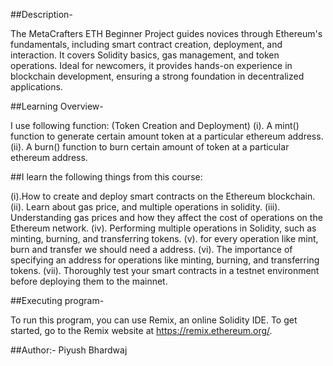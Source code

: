 ##Description-

The MetaCrafters ETH Beginner Project guides novices through Ethereum's fundamentals, including smart contract creation, deployment, and interaction. It covers Solidity basics, gas management, and token operations. Ideal for newcomers, it provides hands-on experience in blockchain development, ensuring a strong foundation in decentralized applications.

##Learning Overview-

I use following function:
(Token Creation and Deployment)
(i). A mint() function to generate certain amount token at a particular ethereum address.
(ii). A burn() function to burn certain amount of token at a particular ethereum address.

##I learn the following things from this course:


(i).How to create and deploy smart contracts on the Ethereum blockchain.
(ii). Learn about gas price, and multiple operations in solidity.
(iii). Understanding gas prices and how they affect the cost of operations on the Ethereum network.
(iv). Performing multiple operations in Solidity, such as minting, burning, and transferring tokens.
(v). for every operation like mint, burn and transfer we should need a address. 
(vi). The importance of specifying an address for operations like minting, burning, and transferring tokens.
(vii). Thoroughly test your smart contracts in a testnet environment before deploying them to the mainnet.

##Executing program-

To run this program, you can use Remix, an online Solidity IDE. To get started, go to the Remix website at https://remix.ethereum.org/.


##Author:-
Piyush Bhardwaj
